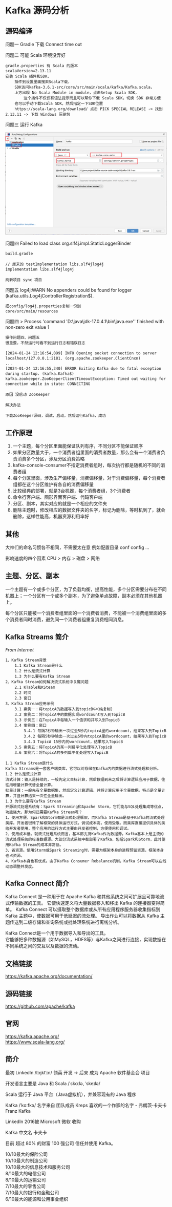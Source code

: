# Kafka 源码分析

## 源码编译

问题一 Gradle 下载 Connect time out 

问题二 可能 Scala 环境没弄好

    gradle.properties 有 Scala 的版本
    scalaVersion=2.13.11
    安装 Scala 插件和SDK，
        插件到设置里面搜索Scala下载，
        SDK访问kafka-3.6.1-src/core/src/main/scala/kafka/Kafka.scala，
        上方出现 No Scala Module in module，点击Setup Scala SDK，
            这个插件不仅仅有语法提示而且可以帮你下载 Scala SDK，切换 SDK 非常方便
        也可以手动下载Scala SDK，然后指定一下SDK位置
        https://scala-lang.org/download/ 点击 PICK SPECIAL RELEASE -> 找到 2.13.11 -> 下载 Windows 压缩包

问题三 运行 Kafka

![image_01.png](image/image_01.png)

问题四 Failed to load class org.slf4j.impl.StaticLoggerBinder

    build.gradle 

    // 原来的 testImplementation libs.slf4jlog4j
    implementation libs.slf4jlog4j

    刷新项目 sync 项目

问题五 log4j:WARN No appenders could be found for logger (kafka.utils.Log4jControllerRegistration$).

    把config/log4j.properties复制一份到
    core/src/main/resources
    
问题四 > Process 'command 'D:\java\jdk-17.0.4.1\bin\java.exe'' finished with non-zero exit value 1

    操作问题四、问题五
    很重要，不然运行时看不到运行日志和错误日志

    [2024-01-24 12:16:54,099] INFO Opening socket connection to server localhost/127.0.0.1:2181. (org.apache.zookeeper.ClientCnxn)
    ...
    [2024-01-24 12:16:55,340] ERROR Exiting Kafka due to fatal exception during startup. (kafka.Kafka$)
    kafka.zookeeper.ZooKeeperClientTimeoutException: Timed out waiting for connection while in state: CONNECTING

    原因 没启动 ZooKeeper

    解决办法

    下载ZooKeeper源码，调试，启动，然后运行Kafka，成功

## 工作原理 

1. 一个主题，每个分区里面能保证队列有序，不同分区不能保证顺序
2. 如果分区数量大于，一个消费者组里面的消费者数量，那么会有一个消费者负责消费多个分区，涉及分区消费策略
3. kafka-console-consumer不指定消费者组时，每次执行都是随机的不同的消费者组
4. 每个分区里面，涉及生产偏移量，消费偏移量，对于消费偏移量，每个消费者组都在这个分区维护有各自的消费偏移量
5. 比较经典的部署，就是3台机器，每个消费者组，3个消费者 
6. 命令行客户端、图形界面客户端、代码客户端
7. 分区、副本，其实对应的就是一个相应的文件夹
8. 删除主题时，修改相应的数据文件夹的名字，标记为删除，等时机到了，就会删除，这样性能高，机器资源利用率好

## 其他

大神们的命名习惯各不相同，不需要太在意 例如配置目录 conf config ... 

影响速度的四个因素 CPU > 内存 > 磁盘 > 网络

## 主题、分区、副本

一个主题有一个或多个分区，为了负载均衡，提高性能，多个分区需要分布在不同机器上；一个分区有一个或多个副本，为了避免单点故障，副本必须在其他机器上。

每个分区只能被一个消费者组里面的一个消费者消费，不能被一个消费组里面的多个消费者同时消费，避免同一个消费者组重复消费相同消息。

## Kafka Streams 简介

*From Internet*

```
1、Kafka Stream背景
    1.1 Kafka Stream是什么
    1.2 什么是流式计算
    1.3 为什么要有Kafka Stream
2、Kafka Stream如何解决流式系统中关键问题
    2.1 KTable和KSteam
    2.2 时间
    2.3 窗口
3、Kafka Stream应用示例
    3.1 案例一：将topicA的数据写入到topicB中(纯复制)
    3.2 案例二：将TopicA中的数据实现wordcount写入到TopicB
    3.3 示例三：在TopicA中每输入一个值求和并写入到TopicB
    3.4 案例四：窗口
        3.4.1 每隔2秒钟输出一次过去5秒内topicA里的wordcount，结果写入到TopicB
        3.4.2 每隔5秒钟输出一次过去5秒内topicA里的wordcount，结果写入到TopicB
        3.4.3 TopicA 15秒内的wordcount，结果写入TopicB
    3.5 案例五：将TopicA的某一列扁平化处理写入TopicB
    3.6 案例六：将TopicA的多列扁平化处理写入TopicB

1.1 Kafka Stream是什么
Kafka Streams是一套客户端类库，它可以对存储在Kafka内的数据进行流式处理和分析。
1.2 什么是流式计算
流式计算：输入是持续的，一般先定义目标计算，然后数据到来之后将计算逻辑应用于数据，往往用增量计算代替全量计算。
批量计算：一般先有全量数据集，然后定义计算逻辑，并将计算应用于全量数据。特点是全量计算，并且计算结果一次性全量输出。
1.3 为什么要有Kafka Stream
开源流式处理系统有：Spark Streaming和Apache Storm，它们能与SQL处理集成等优点，功能强大，那为何还需要Kafka Stream呢？
1、使用方便。Spark和Storm都是流式处理框架，而Kafka Stream是基于Kafka的流式处理类库。开发者很难了解框架的具体运行方式，调试成本高，使用受限。而类库直接提供具体的类给开发者使用，整个应用的运行方式主要由开发者控制，方便使用和调试。
2、使用成本低。就流式处理系统而言，基本都支持Kafka作为数据源。Kafka基本上是主流的流式处理系统的标准数据源。大部分流式系统中都部署了Kafka，包括Spark和Storm，此时使用Kafka Stream的成本非常低。
3、省资源。使用Storm或Spark Streaming时，需要为框架本身的进程预留资源，框架本身也占资源。
4、Kafka本身也有优点。由于Kafka Consumer Rebalance机制，Kafka Stream可以在线动态调整并发度。
```


## Kafka Connect 简介

Kafka Connect 是一种用于在 Apache Kafka 和其他系统之间可扩展且可靠地流式传输数据的工具。 它使快速定义将大量数据移入和移出 Kafka 的连接器变得简单。 Kafka Connect 可以摄取整个数据库或从所有应用程序服务器收集指标到 Kafka 主题中，使数据可用于低延迟的流处理。 导出作业可以将数据从 Kafka 主题传送到二级存储和查询系统或批处理系统进行离线分析。

Kafka Connect是一个用于数据导入和导出的工具。  
它能够把多种数据源（如MySQL，HDFS等）与Kafka之间进行连接，实现数据在不同系统之间的交互以及数据的流动。

## 文档链接

https://kafka.apache.org/documentation/

## 源码链接

https://github.com/apache/kafka

## 官网

https://kafka.apache.org/  
https://www.scala-lang.org/

## 简介

最初 LinkedIn /lɪŋktˈɪn/ 领英 开发 -> 后来 成为 Apache 软件基金会 项目 

开发语言主要是 Java 和 Scala /ˈskɑːlə, ˈskeɪlə/ 

Scala 运行于 Java 平台（Java虚拟机），并兼容现有的 Java 程序

Kafka /ˈkɑːfkə/ 名字来自 团队成员 Kreps 喜欢的一个作家的名字 - 弗朗茨·卡夫卡 Franz Kafka

LinkedIn 2016被 Microsoft 微软 收购

Kafka 中文名 卡夫卡

目前 超过 80% 的财富 100 强公司 信任并使用 Kafka。

10/10最大的保险公司  
10/10最大的制造公司  
10/10最大的信息技术和服务公司  
8/10最大的电信公司  
8/10最大的运输公司  
7/10最大的零售公司  
7/10最大的银行和金融公司  
6/10最大的能源和公用事业组织  